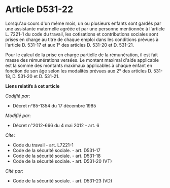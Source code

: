 # Article D531-22

Lorsqu'au cours d'un même mois, un ou plusieurs enfants sont gardés par une assistante maternelle agréée et par une personne
mentionnée à l'article L. 7221-1 du code du travail, les cotisations et contributions sociales sont prises en charge au titre
de chaque emploi dans les conditions prévues à l'article D. 531-17 et aux 1° des articles D. 531-20 et D. 531-21. 

Pour le calcul de la prise en charge partielle de la rémunération, il est fait masse des rémunérations versées. Le montant
maximal d'aide applicable est la somme des montants maximaux applicables à chaque enfant en fonction de son âge selon les
modalités prévues aux 2° des articles D. 531-18, D. 531-20 et D. 531-21.

**Liens relatifs à cet article**

_Codifié par_:

  - Décret n°85-1354 du 17 décembre 1985

_Modifié par_:

  - Décret n°2012-666 du 4 mai 2012 - art. 6

_Cite_:

  - Code du travail - art. L7221-1
  - Code de la sécurité sociale. - art. D531-17
  - Code de la sécurité sociale. - art. D531-18
  - Code de la sécurité sociale. - art. D531-20 (VT)

_Cité par_:

  - Code de la sécurité sociale. - art. D531-23 (VD)
